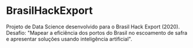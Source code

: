 # BrasilHackExport
Projeto de Data Science desenvolvido para o Brasil Hack Export (2020). Desafio: "Mapear a eficiência dos portos do Brasil no escoamento de safra e apresentar soluções usando inteligência artificial".
